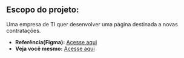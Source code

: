 ## Escopo do projeto:
Uma empresa de TI quer desenvolver uma página destinada a novas contratações.
- **Referência(Figma):** [Acesse aqui](https://www.figma.com/design/mm3MLozvUDGhDRTxSLlGL5/7daysOfCode-HTML-CSS?node-id=0-1&node-type=canvas&t=sBCfGRbq40ngj7BY-0)
- **Veja você mesmo:** [Acesse aqui](https://gabrielgt5.github.io/Leading-Page-com-HTML-e-CSS/)

